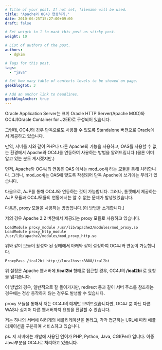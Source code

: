 ```yaml
---
# Title of your post. If not set, filename will be used.
title: "Apache와 OC4J 연동하기."
date: 2010-06-25T15:27:00+09:00
draft: false

# Set weigth to 1 to mark this post as sticky post.
weight: 10

# List of authors of the post.
authors:
  - dgkim

# Tags for this post.
tags:
  - "java"

# Set how many table of contents levels to be showed on page.
geekblogToC: 3

# Add an anchor link to headlines.
geekblogAnchor: true
---
```


Oracle Application Server는 크게 Oracle HTTP Server(Apache MOD)와 OC4J(Oracle Container for J2EE)로 구성되어 있습니다.

그런데, OC4J의 경우 단독으로도 사용할 수 있도록 Standalone 버전으로 Oracle에서 제공하고 있습니다.

만약, 서버를 저와 같이 PHP나 다른 Apache의 기능을 사용하고, OAS를 사용할 수 없는 환경에서 Apache와 OC4J를 연동하여 사용하는 방법을 알려드립니다.(물론 이미 알고 있는 분도 계시겠지만.)

먼저, Apache와 OC4J의 연동은 OAS 에서는 mod_oc4j 라는 모듈을 통해 처리합니다.
그러나, mod_oc4j는 OAS에 맞도록 작성되어 단독 Apache에 쓰기에는 무리가 있습니다.

다음으로, AJP를 통해 OC4J와 연동하는 것이 가능합니다.
그러나, 톰캣에서 제공하는 AJP 모듈과 OC4J모듈의 연동에서는 알 수 없는 문제가 발생했었습니다.

다음은, proxy 모듈을 사용하는 방법입니다.(이 방법을 소개합니다.)

저의 경우 Apache 2.2 버전에서 제공되는 proxy 모듈로 사용하고 있습니다.

```
LoadModule proxy_module /usr/lib/apache2/modules/mod_proxy.so
LoadModule proxy_http_module /usr/lib/apache2/modules/mod_proxy_http.so
```

위와 같이 모듈이 활성화 된 상태에서 아래와 같이 설정하여 OC4J와 연동이 가능합니다.

```
ProxyPass /ical2bi http://localhost:8888/ical2bi
```

위 설정은 Apache 웹서버에 <strong>/ical2bi</strong> 형태로 접근할 경우, OC4J의 <strong>/ical2bi</strong> 로 요청을 넘겨줍니다.

이 방법의 경우, 일반적으로 잘 돌아가지만, redirect 등과 같이 서버 주소를 참조하는 경우에는 정상 동작하지 않는 경우도 발생할 수 있습니다.

proxy 모듈을 통해서 저는 OC4J의 예제만 보여드렸습니다만, OC4J 뿐 아닌 다른 WAS나 심지어 다른 웹서버까지 요청을 전달할 수 있습니다.

저는 하나의 서버에 여러개의 애플리케이션을 돌리고, 각각 접근하는 URL에 따라 애플리케이션을 구분하여 서비스하고 있습니다.


ps. 제 서버에는 개발에 사용된 언어가 PHP, Python, Java, CGI(Perl) 입니다. 이중 Java부분을 OC4J로 처리하고 있습니다.
